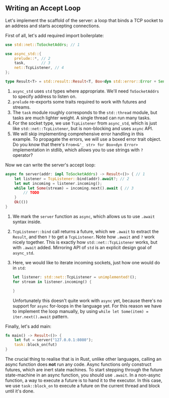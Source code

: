 ## Writing an Accept Loop

Let's implement the scaffold of the server: a loop that binds a TCP socket to an address and starts accepting connections.


First of all, let's add required import boilerplate:

```rust
use std::net::ToSocketAddrs; // 1

use async_std::{
    prelude::*, // 2
    task,       // 3
    net::TcpListener, // 4
};

type Result<T> = std::result::Result<T, Box<dyn std::error::Error + Send + Sync>>; // 5
```

1. `async_std` uses `std` types where appropriate.
    We'll need `ToSocketAddrs` to specify address to listen on.
2. `prelude` re-exports some traits required to work with futures and streams.
3. The `task` module roughly corresponds to the `std::thread` module, but tasks are much lighter weight.
   A single thread can run many tasks.
4. For the socket type, we use `TcpListener` from `async_std`, which is just like `std::net::TcpListener`, but is non-blocking and uses `async` API.
5. We will skip implementing comprehensive error handling in this example.
   To propagate the errors, we will use a boxed error trait object.
   Do you know that there's `From<&'_ str> for Box<dyn Error>` implementation in stdlib, which allows you to use strings with `?` operator?


Now we can write the server's accept loop:

```rust
async fn server(addr: impl ToSocketAddrs) -> Result<()> { // 1
    let listener = TcpListener::bind(addr).await?; // 2
    let mut incoming = listener.incoming();
    while let Some(stream) = incoming.next().await { // 3
        // TODO
    }
    Ok(())
}
```

1. We mark the `server` function as `async`, which allows us to use `.await` syntax inside.
2. `TcpListener::bind` call returns a future, which we `.await` to extract the `Result`, and then `?` to get a `TcpListener`.
   Note how `.await` and `?` work nicely together.
   This is exactly how `std::net::TcpListener` works, but with `.await` added.
   Mirroring API of `std` is an explicit design goal of `async_std`.
3. Here, we would like to iterate incoming sockets, just how one would do in `std`:

   ```rust
   let listener: std::net::TcpListener = unimplemented!();
   for stream in listener.incoming() {

   }
   ```

   Unfortunately this doesn't quite work with `async` yet, because there's no support for `async` for-loops in the language yet.
   For this reason we have to implement the loop manually, by using `while let Some(item) = iter.next().await` pattern.

Finally, let's add main:

```rust
fn main() -> Result<()> {
    let fut = server("127.0.0.1:8080");
    task::block_on(fut)
}
```

The crucial thing to realise that is in Rust, unlike other languages, calling an async function does **not** run any code.
Async functions only construct futures, which are inert state machines.
To start stepping through the future state-machine in an async function, you should use `.await`.
In a non-async function, a way to execute a future is to hand it to the executor.
In this case, we use `task::block_on` to execute a future on the current thread and block until it's done.
